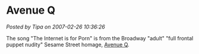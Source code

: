 # Avenue Q

*Posted by Tipa on 2007-02-26 10:36:26*

The song "The Internet is for Porn" is from the Broadway "adult" "full frontal puppet nudity" Sesame Street homage, [Avenue Q](http://en.wikipedia.org/wiki/Avenue_q).

